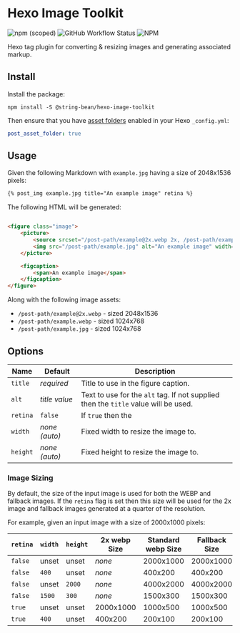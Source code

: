 # Hexo Image Toolkit

![npm (scoped)](https://img.shields.io/npm/v/@string-bean/hexo-image-toolkit)
![GitHub Workflow Status](https://img.shields.io/github/workflow/status/stringbean/hexo-image-toolkit/CI)
![NPM](https://img.shields.io/npm/l/@string-bean/hexo-image-toolkit)

Hexo tag plugin for converting & resizing images and generating associated markup.

## Install

Install the package:

```shell
npm install -S @string-bean/hexo-image-toolkit
```

Then ensure that you have [asset folders](https://hexo.io/docs/asset-folders) enabled in your Hexo `_config.yml`:

```yaml
post_asset_folder: true
```

## Usage

Given the following Markdown with `example.jpg` having a size of 2048x1536 pixels:

```markdown
{% post_img example.jpg title="An example image" retina %}
```

The following HTML will be generated:

```html

<figure class="image">
    <picture>
        <source srcset="/post-path/example@2x.webp 2x, /post-path/example.webp" type="image/webp"/>
        <img src="/post-path/example.jpg" alt="An example image" width="1024" height="768"/>
    </picture>

    <figcaption>
        <span>An example image</span>
    </figcaption>
</figure>
```

Along with the following image assets:

- `/post-path/example@2x.webp` - sized 2048x1536
- `/post-path/example.webp` - sized 1024x768
- `/post-path/example.jpg` - sized 1024x768

## Options

| Name     | Default       | Description                                                                         |
|----------|---------------|-------------------------------------------------------------------------------------|
| `title`  | _required_    | Title to use in the figure caption.                                                 |
| `alt`    | _title value_ | Text to use for the `alt` tag. If not supplied then the `title` value will be used. |
| `retina` | `false`       | If `true` then the                                                                  |
| `width`  | _none (auto)_ | Fixed width to resize the image to.                                                 |
| `height` | _none (auto)_ | Fixed height to resize the image to.                                                |

### Image Sizing

By default, the size of the input image is used for both the WEBP and fallback images. If the `retina` flag is set then
this size will be used for the 2x image and fallback images generated at a quarter of the resolution.

For example, given an input image with a size of 2000x1000 pixels:

| `retina` | `width` | `height` | 2x webp Size | Standard webp Size | Fallback Size | `img` Tag Size |
|----------|---------|----------|--------------|--------------------|---------------|----------------|
| `false`  | unset   | unset    | _none_       | 2000x1000          | 2000x1000     | 2000x1000      |
| `false`  | `400`   | unset    | _none_       | 400x200            | 400x200       | 400x200        |
| `false`  | unset   | `2000`   | _none_       | 4000x2000          | 4000x2000     | 4000x2000      |
| `false`  | `1500`  | `300`    | _none_       | 1500x300           | 1500x300      | 1500x300       |
| `true`   | unset   | unset    | 2000x1000    | 1000x500           | 1000x500      | 1000x500       |
| `true`   | `400`   | unset    | 400x200      | 200x100            | 200x100       | 200x100        |
